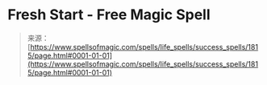 <!--yml

category: 未分类

date: 2024-06-12 18:35:10

-->

# Fresh Start - Free Magic Spell

> 来源：[https://www.spellsofmagic.com/spells/life_spells/success_spells/1815/page.html#0001-01-01](https://www.spellsofmagic.com/spells/life_spells/success_spells/1815/page.html#0001-01-01)
